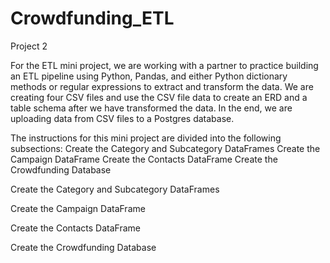 # Crowdfunding_ETL

Project 2

For the ETL mini project, we are working with a partner to practice building an ETL pipeline using Python, Pandas, and either Python dictionary methods or regular expressions to extract and transform the data. We are creating four CSV files and use the CSV file data to create an ERD and a table schema after we have transformed the data. In the end, we are uploading data from CSV files to a Postgres database.

The instructions for this mini project are divided into the following subsections:
Create the Category and Subcategory DataFrames
Create the Campaign DataFrame
Create the Contacts DataFrame
Create the Crowdfunding Database

Create the Category and Subcategory DataFrames

Create the Campaign DataFrame

Create the Contacts DataFrame

Create the Crowdfunding Database


